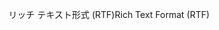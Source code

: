 <span data-ttu-id="bc989-101">リッチ テキスト形式 (RTF)</span><span class="sxs-lookup"><span data-stu-id="bc989-101">Rich Text Format (RTF)</span></span>